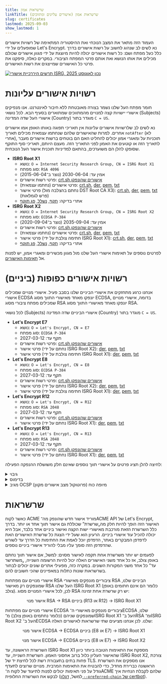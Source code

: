 ```yaml
---
title: שרשראות אמון
linkTitle: שרשראות אמון (אישורים עליונים ומתווכים)
slug: certificates
lastmod: 2025-09-03
show_lastmod: 1
---
```


העמוד הזה מתאר את המצב הנוכחי ואת ההיסטוריה המתאימה של רשויות אישורים שמופעלים על ידי Let's Encrypt. נא לשים לב שנהוג לחשוב על רשות אישורים בדרך כלל כעל מפתח ושם: כל רשות אישורים יכולה להיות מיוצגת על ידי _מגוון_ אישורים שכולם מכילים את אותו הנושא ואת אותם פרטי המפתח הציבורי. במקרים כאלה, סיפקנו את פרטי כל האישורים שמייצגים את רשות האישורים.

[![תרשים היררכיית אישורי ISRG, נכון לאוגוסט 2025](/images/isrg-hierarchy.png)](/images/isrg-hierarchy.png)

# רשויות אישורים עליונות

חומר מפתח העל שלנו נשמר בצורה מאובטחת ללא חיבור לאינטרנט. אנו מנפיקים אישורי יישויות קצה למנויים מהמתווכים שמתוארים בסעיף הבא. לכל נושאי (Subjects) אישורי העל שדה המדינה (Country) מוגדר בתור `C = US`.

נא לשים לב שלרשויות אישורים עליונות אין תאריכי תפוגה באותו האופן אמו אישורים אחרים. למרות שהאישורים שלהם שנחתמו עצמאית מכילים תאריך `notAfter` (לא אחרי), תוכניות על ומאגרי אמון יכולים להחליט האם הם בוטחים ברשות אישורים מעבר לתאריך הזה או קוטעים את האמון לפני התאריך הזה. מעצם היותם, תאריכי סוף התוקף שסופקו להלן הם משוערכים, בהתאם למדיניות תוכנית אישור העל הנוכחית.

* **ISRG Root X1**
  * נושא: `O = Internet Security Research Group,‏ CN = ISRG Root X1`
  * סוג מפתח: `RSA 4096`
  * אמין עד: 2030-06-04 (נוצר ב־2015-06-04)
  * פרטי רשות אישורים: [crt.sh](https://crt.sh/?caid=7394),‏ [אישורים שהונפקו](https://crt.sh/?Identity=%25&iCAID=7394)
  * פרטי אישורים (נחתמו עצמאית): [crt.sh](https://crt.sh/?id=9314791),‏ [der](/certs/isrgrootx1.der),‏ [pem](/certs/isrgrootx1.pem),‏ [txt](/certs/isrgrootx1.txt)
  * פרטי אישור (נחתם בהצלבה מול DST Root CA X3):‏ [crt.sh](https://crt.sh/?id=3958242236),‏ [der](/certs/isrg-root-x1-cross-signed.der),‏ [pem](/certs/isrg-root-x1-cross-signed.pem),‏ [txt](/certs/isrg-root-x1-cross-signed.txt) (פרש לגמלאות)
  * אתרי בדיקה: [תקף](https://valid-isrgrootx1.letsencrypt.org/), [נשלל](https://revoked-isrgrootx1.letsencrypt.org/), [פג תוקף](https://expired-isrgrootx1.letsencrypt.org/)
* **ISRG Root X2**
  * נושא: `O = Internet Security Research Group,‏ CN = ISRG Root X2`
  * סוג מפתח: `ECDSA P-384`
  * אמין עד: 2035-09-04 (נוצר ב־2020-09-04)
  * פרטי רשות אישורים: [crt.sh](https://crt.sh/?caid=183269),‏ [אישורים שהונפקו](https://crt.sh/?Identity=%25&iCAID=183269)
  * פרטי אישורים (נחתמו עצמאית): [crt.sh](https://crt.sh/?id=3335562555),‏ [der](/certs/isrg-root-x2.der),‏ [pem](/certs/isrg-root-x2.pem),‏ [txt](/certs/isrg-root-x2.txt)
  * פרטי אישור (חתימה צולבת על ידי ISRG Root X1): [crt.sh](https://crt.sh/?id=3334561878),‏ [der](/certs/isrg-root-x2-cross-signed.der),‏ [pem](/certs/isrg-root-x2-cross-signed.pem),‏ [txt](/certs/isrg-root-x2-cross-signed.txt)
  * אתרי בדיקה: [תקף](https://valid-isrgrootx2.letsencrypt.org/), [נשלל](https://revoked-isrgrootx2.letsencrypt.org/), [פג תוקף](https://expired-isrgrootx2.letsencrypt.org/)

לפרטים נוספים על תאימות אישורי העל שלנו מול מגוון מכשירים ומאגרי אמון, יש לפנות אל [תאימות האישורים](/docs/cert-compat).

# רשויות אישורים כפופות (ביניים)

אנחנו כרגע מתחזקים את אישורי הביניים שלנו בסבב פעיל. אישורי מנויים שמכילים אישורי ECDSA יונפקו מאחד מאישורי התווך מסוג ECDSA, בדומה, אישורי מנויים שמכילים מפתח ציבורי מסוג RSA יונפקו מאחד מאישורי התווך מסוג RSA.

לכל נושאי (Subjects) אישורי הביניים שדה המדינה (Country) מוגדר בתור `C = US`.

* **Let's Encrypt E7**
  * נושא: `O = Let's Encrypt,‏ CN = E7`
  * סוג מפתח: `ECDSA P-384`
  * תקף עד: 2027-03-12
  * פרטי רשות אישורים: [crt.sh](https://crt.sh/?caid=295813),‏ [אישורים שהונפקו](https://crt.sh/?Identity=%25&iCAID=295813)
  * פרטי אישור (נחתם על ידי ISRG Root X2): [der](/certs/2024/e7.der),‏ [pem](/certs/2024/e7.pem),‏ [txt](/certs/2024/e7.txt)
  * פרטי אישור (חתימה צולבת על ידי ISRG Root X1): [der](/certs/2024/e7-cross.der),‏ [pem](/certs/2024/e7-cross.pem),‏ [txt](/certs/2024/e7-cross.txt)
* **Let's Encrypt E8**
  * נושא: `O = Let's Encrypt,‏ CN = E8`
  * סוג מפתח: `ECDSA P-384`
  * תקף עד: 2027-03-12
  * פרטי רשות אישורים: [crt.sh](https://crt.sh/?caid=295809),‏ [אישורים שהונפקו](https://crt.sh/?Identity=%25&iCAID=295809)
  * פרטי אישור (נחתם על ידי ISRG Root X2): [der](/certs/2024/e8.der),‏ [pem](/certs/2024/e8.pem),‏ [txt](/certs/2024/e8.txt)
  * פרטי אישור (חתימה צולבת על ידי ISRG Root X1): [der](/certs/2024/e8-cross.der),‏ [pem](/certs/2024/e8-cross.pem),‏ [txt](/certs/2024/e8-cross.txt)
* **Let's Encrypt R12**
  * נושא: `O = Let's Encrypt,‏ CN = R12`
  * סוג מפתח: `RSA 2048`
  * תקף עד: 2027-03-12
  * פרטי רשות אישורים: [crt.sh](https://crt.sh/?caid=295816),‏ [אישורים שהונפקו](https://crt.sh/?Identity=%25&iCAID=295816)
  * פרטי אישור (נחתם על ידי ISRG Root X1): [der](/certs/2024/r12.der),‏ [pem](/certs/2024/r12.pem),‏ [txt](/certs/2024/r12.txt)
* **Let's Encrypt R13**
  * נושא: `O = Let's Encrypt,‏ CN = R13`
  * סוג מפתח: `RSA 2048`
  * תקף עד: 2027-03-12
  * פרטי רשות אישורים: [crt.sh](https://crt.sh/?caid=295817),‏ [אישורים שהונפקו](https://crt.sh/?Identity=%25&iCAID=295817)
  * פרטי אישור (נחתם על ידי ISRG Root X1): [der](/certs/2024/r13.der),‏ [pem](/certs/2024/r13.pem),‏ [txt](/certs/2024/r13.txt)

לחיצה להלן תציג פרטים על אישורי תווך נוספים שאינם חלק משושלת ההנפקה הפעילה:

<details>
<summary>גיבוי</summary>

לרשויות אישורי הביניים האלה יש אישורים שתקפים כרגע, אך לא מתבצעת מהם הנפקה עוד. אנו עשויים להתחיל להנפיק אישורי מנויים מהם בכל זמן נתון, ללא אזהרה.

* **Let's Encrypt E9**
  * נושא: `O = Let's Encrypt,‏ CN = E9`
  * סוג מפתח: `ECDSA P-384`
  * תקף עד: 2027-03-12
  * פרטי רשות אישורים: [crt.sh](https://crt.sh/?caid=295812),‏ [אישורים שהונפקו](https://crt.sh/?Identity=%25&iCAID=295812)
  * פרטי אישור (נחתם על ידי ISRG Root X2): [der](/certs/2024/e9.der),‏ [pem](/certs/2024/e9.pem),‏ [txt](/certs/2024/e9.txt)
  * פרטי אישור (חתימה צולבת על ידי ISRG Root X1): [der](/certs/2024/e9-cross.der),‏ [pem](/certs/2024/e9-cross.pem),‏ [txt](/certs/2024/e9-cross.txt)
* **Let's Encrypt R14**
  * נושא: `O = Let's Encrypt,‏ CN = R14`
  * סוג מפתח: `RSA 2048`
  * תקף עד: 2027-03-12
  * פרטי רשות אישורים: [crt.sh](https://crt.sh/?caid=295818),‏ [אישורים שהונפקו](https://crt.sh/?Identity=%25&iCAID=295818)
  * פרטי אישור (נחתם על ידי ISRG Root X1): [der](/certs/2024/r14.der),‏ [pem](/certs/2024/r14.pem),‏ [txt](/certs/2024/r14.txt)

</details>

<details>
<summary>בדימוס</summary>

רשויות אישורי הביניים האלה לא משמשות עוד להנפקת אישורי מנויים. לאלו שעדיין יש להם אישורים תקפים יכולים להפיק CRLs (רשימות שלילת אישורים).

* **Let's Encrypt E1**
  * נושא: `O = Let's Encrypt,‏ CN = E1`
  * סוג מפתח: `ECDSA P-384`
  * תקף עד: 2025-09-15
  * פרטי רשות אישורים: [crt.sh](https://crt.sh/?caid=183283),‏ [אישורים שהונפקו](https://crt.sh/?Identity=%25&iCAID=183283)
  * פרטי אישור (נחתם על ידי ISRG Root X2): [crt.sh](https://crt.sh/?id=3334671964),‏ [der](/certs/lets-encrypt-e1.der),‏ [pem](/certs/lets-encrypt-e1.pem),‏ [txt](/certs/lets-encrypt-e1.txt)
* **Let's Encrypt E2**
  * נושא: `O = Let's Encrypt,‏ CN = E2`
  * סוג מפתח: `ECDSA P-384`
  * תקף עד: 2025-09-15
  * פרטי רשות אישורים: [crt.sh](https://crt.sh/?caid=183284),‏ [אישורים שהונפקו](https://crt.sh/?Identity=%25&iCAID=183284)
  * פרטי אישורים (נחתם על ידי ISRG Root X2): [crt.sh](https://crt.sh/?id=3334671963),‏ [der](/certs/lets-encrypt-e2.der),‏ [pem](/certs/lets-encrypt-e2.pem),‏ [txt](/certs/lets-encrypt-e2.txt)
* **Let's Encrypt E5**
  * נושא: `O = Let's Encrypt,‏ CN = E5`
  * סוג מפתח: `ECDSA P-384`
  * תקף עד: 2027-03-12
  * פרטי רשות אישורים: [crt.sh](https://crt.sh/?caid=295810),‏ [אישורים שהונפקו](https://crt.sh/?Identity=%25&iCAID=295810)
  * פרטי אישור (נחתם על ידי ISRG Root X2): [der](/certs/2024/e5.der),‏ [pem](/certs/2024/e5.pem),‏ [txt](/certs/2024/e5.txt)
  * פרטי אישור (חתימה צולבת על ידי ISRG Root X1): [der](/certs/2024/e5-cross.der),‏ [pem](/certs/2024/e5-cross.pem),‏ [txt](/certs/2024/e5-cross.txt)
* **Let's Encrypt E6**
  * נושא: `O = Let's Encrypt,‏ CN = E7`
  * סוג מפתח: `ECDSA P-384`
  * תקף עד: 2027-03-12
  * פרטי רשות אישורים: [crt.sh](https://crt.sh/?caid=295819),‏ [אישורים שהונפקו](https://crt.sh/?Identity=%25&iCAID=295819)
  * פרטי אישור (נחתם על ידי ISRG Root X2): [der](/certs/2024/e6.der),‏ [pem](/certs/2024/e6.pem),‏ [txt](/certs/2024/e6.txt)
  * פרטי אישור (חתימה צולבת על ידי ISRG Root X1): [der](/certs/2024/e6-cross.der),‏ [pem](/certs/2024/e6-cross.pem),‏ [txt](/certs/2024/e6-cross.txt)
* **Let's Encrypt R3**
  * נושא: `O = Let's Encrypt,‏ CN = R3`
  * סוג מפתח: `RSA 2048`
  * תקף עד: 2025-09-15
  * פרטי רשות אישורים: [crt.sh](https://crt.sh/?caid=183267),‏ [אישורים שהונפקו](https://crt.sh/?Identity=%25&iCAID=183267)
  * פרטי אישור (נחתם על ידי ISRG Root X1): [crt.sh](https://crt.sh/?id=3334561879),‏ [der](/certs/lets-encrypt-r3.der),‏ [pem](/certs/lets-encrypt-r3.pem),‏ [txt](/certs/lets-encrypt-r3.txt)
  * פרטי אישור (חתימה צולבת על ידי IdenTrust): [crt.sh](https://crt.sh/?id=3479778542),‏ [der](/certs/lets-encrypt-r3-cross-signed.der),‏ [pem](/certs/lets-encrypt-r3-cross-signed.pem),‏ [txt](/certs/lets-encrypt-r3-cross-signed.txt)
* **Let's Encrypt R4**
  * נושא: `O = Let's Encrypt,‏ CN = R4`
  * סוג מפתח: `RSA 2048`
  * תקף עד: 2025-09-15
  * פרטי רשות אישורים: [crt.sh](https://crt.sh/?caid=183268),‏ [אישורים שהונפקו](https://crt.sh/?Identity=%25&iCAID=183268)
  * פרטי אישור (נחתם על ידי ISRG Root X1): [crt.sh](https://crt.sh/?id=3334561877),‏ [der](/certs/lets-encrypt-r4.der),‏ [pem](/certs/lets-encrypt-r4.pem),‏ [txt](/certs/lets-encrypt-r4.txt)
  * פרטי אישור (חתימה צולבת על ידי IdenTrust): [crt.sh](https://crt.sh/?id=3479778543),‏ [der](/certs/lets-encrypt-r4-cross-signed.der),‏ [pem](/certs/lets-encrypt-r4-cross-signed.pem),‏ [txt](/certs/lets-encrypt-r4-cross-signed.txt)
* **Let's Encrypt R10**
  * נושא: `O = Let's Encrypt,‏ CN = R10`
  * סוג מפתח: `RSA 2048`
  * תקף עד: 2027-03-12
  * פרטי רשות אישורים: [crt.sh](https://crt.sh/?caid=295814),‏ [אישורים שהונפקו](https://crt.sh/?Identity=%25&iCAID=295814)
  * פרטי אישור (נחתם על ידי ISRG Root X1): [der](/certs/2024/r10.der),‏ [pem](/certs/2024/r10.pem),‏ [txt](/certs/2024/r10.txt)
* **Let's Encrypt R11**
  * נושא: `O = Let's Encrypt,‏ CN = R11`
  * סוג מפתח: `RSA 2048`
  * תקף עד: 2027-03-12
  * פרטי רשות אישורים: [crt.sh](https://crt.sh/?caid=295815),‏ [רשות אישורים](https://crt.sh/?Identity=%25&iCAID=295815)
  * פרטי אישור (נחתם על ידי ISRG Root X1): [der](/certs/2024/r11.der),‏ [pem](/certs/2024/r11.pem),‏ [txt](/certs/2024/r11.txt)
* **רשות Let's Encrypt X1**
  * נושא: `O = Let's Encrypt,‏ CN = Let's Encrypt Authority X1`
  * סוג מפתח: `RSA 2048`
  * תקף עד: 2020-06-04 (התוקף פג)
  * פרטי רשות אישורים: [crt.sh](https://crt.sh/?caid=7395),‏ [אישורים שהונפקו](https://crt.sh/?Identity=%25&iCAID=7395)
  * פרטי אישור (נחתם על ידי ISRG Root X1): [crt.sh](https://crt.sh/?id=9314792),‏ [der](/certs/letsencryptauthorityx1.der),‏ [pem](/certs/letsencryptauthorityx1.pem),‏ [txt](/certs/letsencryptauthorityx1.txt)
  * פרטי אישור (חתימה צולבת על ידי IdenTrust): [crt.sh](https://crt.sh/?id=10235198),‏ [der](/certs/lets-encrypt-x1-cross-signed.der),‏ [pem](/certs/lets-encrypt-x1-cross-signed.pem),‏ [txt](/certs/lets-encrypt-x1-cross-signed.txt)
* **רשות Let's Encrypt X2**
  * נושא: `O = Let's Encrypt,‏ CN = Let's Encrypt Authority X2`
  * סוג מפתח: `RSA 2048`
  * תקף עד: 2020-06-04 (התוקף פג)
  * פרטי רשות אישורים: [crt.sh](https://crt.sh/?caid=9745),‏ [אישורים שהונפקו](https://crt.sh/?Identity=%25&iCAID=9745)
  * פרטי אישור (נחתם על ידי ISRG Root X1): [crt.sh](https://crt.sh/?id=12721505),‏ [der](/certs/letsencryptauthorityx2.der),‏ [pem](/certs/letsencryptauthorityx2.pem),‏ [txt](/certs/letsencryptauthorityx2.txt)
  * פרטי אישור (חתימה צולבת על ידי IdenTrust): [crt.sh](https://crt.sh/?id=10970235),‏ [der](/certs/lets-encrypt-x2-cross-signed.der),‏ [pem](/certs/lets-encrypt-x2-cross-signed.pem),‏ [txt](/certs/lets-encrypt-x2-cross-signed.txt)
* **רשות Let's Encrypt X3**
  * נושא: `O = Let's Encrypt,‏ CN = Let's Encrypt Authority X3`
  * סוג מפתח: `RSA 2048`
  * תקף עד: 2021-10-06 (התוקף פג)
  * פרטי רשות אישורים: [crt.sh](https://crt.sh/?caid=16418),‏ [אישורים שהונפקו](https://crt.sh/?Identity=%25&iCAID=16418)
  * פרטי אישור (נחתם על ידי ISRG Root X1): [crt.sh](https://crt.sh/?id=47997543),‏ [der](/certs/letsencryptauthorityx3.der),‏ [pem](/certs/letsencryptauthorityx3.pem),‏ [txt](/certs/letsencryptauthorityx3.txt)
  * פרטי אישור (חתימה צולבת על ידי IdenTrust): [crt.sh](https://crt.sh/?id=15706126),‏ [der](/certs/lets-encrypt-x3-cross-signed.der),‏ [pem](/certs/lets-encrypt-x3-cross-signed.pem),‏ [txt](/certs/lets-encrypt-x3-cross-signed.txt)
* **רשות Let's Encrypt X4**
  * נושא: `O = Let's Encrypt,‏ CN = Let's Encrypt Authority X4`
  * סוג מפתח: `RSA 2048`
  * תקף עד: 2021-10-06 (התוקף פג)
  * פרטי רשות אישורים: [crt.sh](https://crt.sh/?caid=16429),‏ [אישורים שהונפקו](https://crt.sh/?Identity=%25&iCAID=16429)
  * פרטי אישור (נחתם על ידי ISRG Root X1): [crt.sh](https://crt.sh/?id=47997546),‏ [der](/certs/letsencryptauthorityx4.der),‏ [pem](/certs/letsencryptauthorityx4.pem),‏ [txt](/certs/letsencryptauthorityx4.txt)
  * פרטי אישור (חתימה צולבת על ידי IdenTrust): [crt.sh](https://crt.sh/?id=15710291),‏ [der](/certs/lets-encrypt-x4-cross-signed.der),‏ [pem](/certs/lets-encrypt-x4-cross-signed.pem),‏ [txt](/certs/lets-encrypt-x4-cross-signed.txt)

</details>

<details>
<summary>מגיב OCSP (פרוטוקול מצב אישורים מקוון) מיופה כוח</summary>

צמד מפתחות זה שימש בעבר לחתום על בקשות OCSP בנוגע למצב אישורי הביניים של Let's Encrypt מטעם אישור העל של Let's Encrypt כך שניתן יהיה לשמור על מפתח העל באופן מאובטח בניתוק מוחלט מהאינטרנט. איננו מנפיקים עוד תגובות OCSP לאישורי הביניים שלנו, במקום אנו מנפיקים רשימות שלילה מאישור העל שלנו כדי למסור את מצב שלילת אישורי הביניים.

* **ISRG Root OCSP X1**
  * נושא: `O = Internet Security Research Group,‏ CN = ISRG Root OCSP X1`
  * סוג מפתח: `RSA 2048`
  * תקף עד: 2025-06-10
  * פרטי אישור (נחתם על ידי ISRG Root X1): [crt.sh](https://crt.sh/?id=2929281974),‏ [der](/certs/isrg-root-ocsp-x1.der),‏ [pem](/certs/isrg-root-ocsp-x1.pem),‏ [txt](/certs/isrg-root-ocsp-x1.txt)
  * פרטי אישור (נחתם על ידי ISRG Root X1): [crt.sh](https://crt.sh/?id=142051103) (התוקף פג)

</details>
<p><!-- to get the right line spacing after a block element --></p>

# שרשראות

כאשר לקוח ACME מוריד אישור חדש שהונפק מה־ACME API של Let's Encrypt, האישור הזה הופך להיות חלק מה„שרשרת” שכוללת גם אישור תווך אחד או יותר. בדרך כלל השרשרת הזאת מורכבת מאישורי ישות הקצה ואישור ביניים אחד בלבד, אבל היא יכולה להכיל עוד אישורי ביניים. הרעיון הוא שעל ידי הצגת כל שרשרת האישורים האת לדפדפן המבקרים באתר, הדפדפן יוכל לאמת את החתימות כל הדרך עד לשורש שהדפדפן הזה סומך עליו מבלי להוריד אישורי ביניים נוספים.

לפעמים יש יותר משרשרת אחת תקפה לאישור מסוים: למשל, אם אישור תווך נחתם באופן צולב, אז כל אחד משני האישורים האלה יכול להיות הרשומה השנייה, „משתרשר עד” כל אחד משני המקורות השונים. במקרה כזה, מפעילי אתרים שונים יכולים לבחור בשרשראות שונות כתלות במאפיינים שהכי חשובים להם.

אישורי מנויים עם מפתחות RSA ציבוריים מונפקים מאישורי RSA הביניים שלנו, שמונפקים רק מאישור RSA העל שלנו ISRG Root X1 (כלומר הם אינם חתומים באופן צולב). לכן, לכל אישורי המנויים מסוג RSA יש רק שרשרת אחת זמינה:

<div style="text-align: center">
אישור מנוי RSA → RSA ביניים (R13 או R12) → ISRG Root X1
</div>
<p><!-- to get the right line spacing after a block element --></p>

אישורי מנויים עם מפתחות ECDSA ציבוריים מונפקים מאישורי ה־ECDSA שלנו, שמונפקים שניהם (כלומר נחתמים באופן צולב) מ־ISRG Root X1 העל ב־RSA ומ־ISRG Root X2 העל ב־ECDSA שלנו. לכן אנחנו מציעים שתי שרשראות לאישורים האלה:

<div style="text-align: center">
אישור מנוי ECDSA → ECDSA ביניים (E8 או E7) → ISRG Root X1

אישור מנוי ECDSA → ECDSA ביניים (E8 או E7) → ISRG Root X2
</div>
<p><!-- to get the right line spacing after a block element --></p>

השרשרת הראשונה, עד ISRG Root X1 מספקת את התאימות הטובה ביותר כיוון שהאישור העליון כלול ברוב אחסוני האמון. השרשרת השנייה, עד ISRG Root X2, צורכת פחות בתים בתעבורת רשת לכל לחיצת יד של TLS. אנו מספקים את השרשרת הראשונה כברירת מחדל, כדי להבטיח את התאימות המרבית. מנויים שרוצים לתעדף גודל על פני תאימות יכולים לפנות לתיעוד של לקוח ה־ACME שלהם לקבלת הנחיות איך לבקש את השרשרת החלופית (למשל, [דגלון ‎`--preferred-chain` של certbot](https://eff-certbot.readthedocs.io/en/stable/using.html#certbot-command-line-options)).
